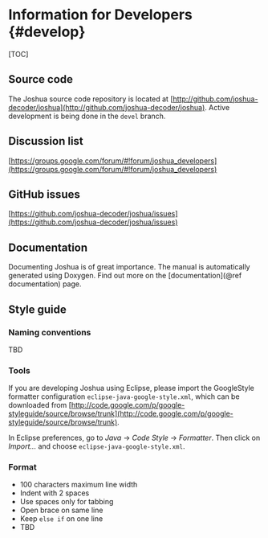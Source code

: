 Information for Developers				{#develop}
==========================

[TOC]

## Source code

The Joshua source code repository is located at 
[http://github.com/joshua-decoder/joshua](http://github.com/joshua-decoder/joshua).
Active development is being done in the `devel` branch.

## Discussion list

[https://groups.google.com/forum/#!forum/joshua_developers](https://groups.google.com/forum/#!forum/joshua_developers)

## GitHub issues

[https://github.com/joshua-decoder/joshua/issues](https://github.com/joshua-decoder/joshua/issues)

## Documentation

Documenting Joshua is of great importance. The manual is automatically
generated using Doxygen. Find out more on the [documentation](@ref documentation)
page.

## Style guide

### Naming conventions

TBD

### Tools

If you are developing Joshua using Eclipse, please import the GoogleStyle 
formatter configuration `eclipse-java-google-style.xml`, which can be 
downloaded from 
[http://code.google.com/p/google-styleguide/source/browse/trunk](http://code.google.com/p/google-styleguide/source/browse/trunk).

In Eclipse preferences, go to *Java* -> *Code Style* -> *Formatter*. Then click 
on *Import...* and choose `eclipse-java-google-style.xml`.

### Format

* 100 characters maximum line width
* Indent with 2 spaces
* Use spaces only for tabbing
* Open brace on same line
* Keep `else if` on one line
* TBD
